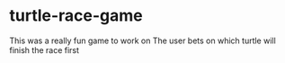 # turtle-race-game

This was a really fun game to work on
The user bets on which turtle will finish the
race first

